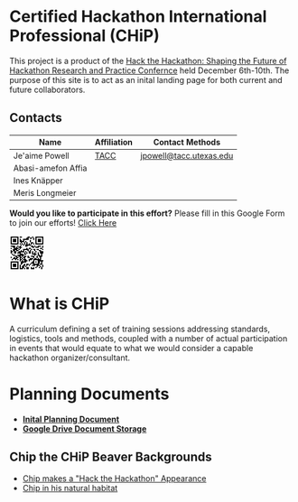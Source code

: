 # Certified Hackathon International Professional (CHiP)
This project is a product of the [Hack the Hackathon: Shaping the Future of Hackathon Research and Practice Confernce](https://www.lorentzcenter.nl/hack-the-hackathon-shaping-the-future-of-hackathon-research-and-practice.html) held December 6th-10th. The purpose of this site is to act as an inital landing page for both current and future collaborators. 

## Contacts

| Name | Affiliation | Contact Methods
|-----------------------|--------------|----------------------------|
| Je'aime Powell | [TACC](tacc.utexas.edu) | [jpowell@tacc.utexas.edu](mailto:jpowell@tacc.utexas.edu?subject=[CHip])|
| Abasi-amefon Affia |  | |
| Ines Knäpper | | |
| Meris Longmeier | | |


**Would you like to participate in this effort?** 
Please fill in this Google Form to join our efforts! [Click Here](https://forms.gle/VgdF4dQc5shiDabG7)

![Interest Form](images/CHIP-FormQR.png)

# What is CHiP
A curriculum defining a set of training sessions addressing standards, logistics, tools and methods, coupled with a number of actual participation in events that would equate to what we would consider a capable hackathon organizer/consultant.

# Planning Documents
* [**Inital Planning Document**](https://docs.google.com/document/d/1Keum91RBSu_yw8N2vqsMOwRAZtZRB9e-VWbwCDG6HW0/edit?usp=sharing)
* [**Google Drive Document Storage**](https://drive.google.com/drive/folders/1SmB-Lep65jDv8l978Cso9xK97VF5fPCz?usp=sharing)

## Chip the CHiP Beaver Backgrounds

* [Chip makes a "Hack the Hackathon" Appearance](images/hackthehackathon_zoom-CHP.png)
* [Chip in his natural habitat](images/CHP-background.png)
